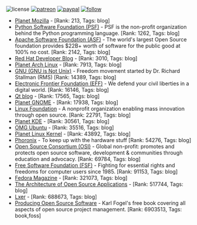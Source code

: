 ![license](https://img.shields.io/github/license/prahladyeri/siterank-stats.svg)
[![patreon](https://img.shields.io/badge/Patreon-brown.svg?logo=patreon)](https://www.patreon.com/prahladyeri)
[![paypal](https://img.shields.io/badge/PayPal-blue.svg?logo=paypal)](https://www.paypal.com/cgi-bin/webscr?cmd=_s-xclick&hosted_button_id=JM8FUXNFUK6EU)
[![follow](https://img.shields.io/twitter/follow/prahladyeri.svg?style=social)](https://twitter.com/prahladyeri)

- [Planet Mozilla](http://planet.mozilla.org/) -  [Rank: 213, Tags: blog]
- [Python Software Foundation (PSF)](https://www.python.org/psf/) - PSF is the non-profit organization behind the Python programming language. [Rank: 1262, Tags: blog]
- [Apache Software Foundation (ASF)](https://www.apache.org/) - The world's largest Open Source foundation provides $22B+ worth of software for the public good at 100% no cost. [Rank: 2142, Tags: blog]
- [Red Hat Developer Blog](https://developerblog.redhat.com/) -  [Rank: 3010, Tags: blog]
- [Planet Arch Linux](https://planet.archlinux.org/) -  [Rank: 7913, Tags: blog]
- [GNU (GNU is Not Unix)](https://www.gnu.org) - Freedom movement started by Dr. Richard Stallman (RMS) [Rank: 14389, Tags: blog]
- [Electronic Frontier Foundation (EFF)](https://www.eff.org/) - We defend your civil liberties in a digital world. [Rank: 16146, Tags: blog]
- [Qt blog](http://blog.qt.io/) -  [Rank: 17565, Tags: blog]
- [Planet GNOME](https://planet.gnome.org/) -  [Rank: 17938, Tags: blog]
- [Linux Foundation](https://www.linuxfoundation.org/) - A nonprofit organization enabling mass innovation through open source. [Rank: 22791, Tags: blog]
- [Planet KDE](https://planet.kde.org/) -  [Rank: 30561, Tags: blog]
- [OMG Ubuntu](https://www.omgubuntu.co.uk/) -  [Rank: 35516, Tags: blog]
- [Planet Linux Kernel](http://planet.kernel.org/) -  [Rank: 43892, Tags: blog]
- [Phoronix](https://www.phoronix.com/) - To keep up with the hardware stuff [Rank: 54276, Tags: blog]
- [Open Source Consortium (OSI)](https://opensource.org) - Global non-profit: promotes and protects open source software, development & communities through education and advocacy. [Rank: 69784, Tags: blog]
- [Free Software Foundation (FSF)](https://www.fsf.org/) - Fighting for essential rights and freedoms for computer users since 1985. [Rank: 91153, Tags: blog]
- [Fedora Magazine](https://fedoramagazine.org/) -  [Rank: 321073, Tags: blog]
- [The Architecture of Open Source Applications](http://www.aosabook.org/en/index.html) -  [Rank: 517744, Tags: blog]
- [Lxer](http://lxer.com/) -  [Rank: 688673, Tags: blog]
- [Producing Open Source Software](https://producingoss.com/) - Karl Fogel's free book covering all aspects of open source project management. [Rank: 6903513, Tags: book,foss]

